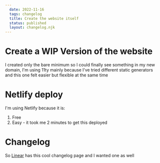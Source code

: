 ```yaml
---
  date: 2022-11-16
  tags: changelog
  title: Create the website itself
  status: published
  layout: changelog.njk
---
```

# Create a WIP Version of the website
I created only the bare minimum so I could finally see something in my new domain,
I'm using 11ty mainly because I've tried different static generators and this one
felt easier but flexible at the same time

# Netlify deploy
I'm using Netlify because it is:
1. Free
2. Easy - it took me 2 minutes to get this deployed

# Changelog
So [Linear](https://linear.app/changelog) has this cool changelog page and I wanted one as well